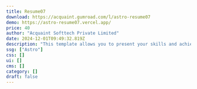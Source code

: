 ```yaml
---
title: Resume07
download: https://acquaint.gumroad.com/l/astro-resume07
demo: https://astro-resume07.vercel.app/
price: 40
author: "Acquaint Softtech Private Limited"
date: 2024-12-01T09:49:32.819Z
description: "This template allows you to present your skills and achievements on the Internet with an innovative website for which you do not need to write a single line of code."
ssg: ["Astro"]
css: []
ui: []
cms: []
category: []
draft: false
---
```

